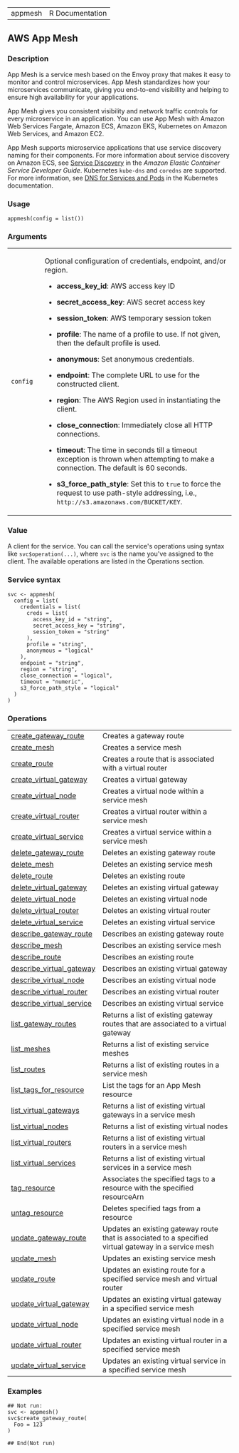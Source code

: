 <table style="width: 100%;">
<tbody>
<tr class="odd">
<td>appmesh</td>
<td style="text-align: right;">R Documentation</td>
</tr>
</tbody>
</table>

## AWS App Mesh

### Description

App Mesh is a service mesh based on the Envoy proxy that makes it easy
to monitor and control microservices. App Mesh standardizes how your
microservices communicate, giving you end-to-end visibility and helping
to ensure high availability for your applications.

App Mesh gives you consistent visibility and network traffic controls
for every microservice in an application. You can use App Mesh with
Amazon Web Services Fargate, Amazon ECS, Amazon EKS, Kubernetes on
Amazon Web Services, and Amazon EC2.

App Mesh supports microservice applications that use service discovery
naming for their components. For more information about service
discovery on Amazon ECS, see [Service
Discovery](https://docs.aws.amazon.com/AmazonECS/latest/developerguide/service-discovery.html)
in the *Amazon Elastic Container Service Developer Guide*. Kubernetes
`kube-dns` and `coredns` are supported. For more information, see [DNS
for Services and
Pods](https://kubernetes.io/docs/concepts/services-networking/dns-pod-service/)
in the Kubernetes documentation.

### Usage

    appmesh(config = list())

### Arguments

<table>
<colgroup>
<col style="width: 15%" />
<col style="width: 85%" />
</colgroup>
<tbody>
<tr class="odd">
<td><code id="appmesh_:_config">config</code></td>
<td><p>Optional configuration of credentials, endpoint, and/or
region.</p>
<ul>
<li><p><strong>access_key_id</strong>: AWS access key ID</p></li>
<li><p><strong>secret_access_key</strong>: AWS secret access
key</p></li>
<li><p><strong>session_token</strong>: AWS temporary session
token</p></li>
<li><p><strong>profile</strong>: The name of a profile to use. If not
given, then the default profile is used.</p></li>
<li><p><strong>anonymous</strong>: Set anonymous credentials.</p></li>
<li><p><strong>endpoint</strong>: The complete URL to use for the
constructed client.</p></li>
<li><p><strong>region</strong>: The AWS Region used in instantiating the
client.</p></li>
<li><p><strong>close_connection</strong>: Immediately close all HTTP
connections.</p></li>
<li><p><strong>timeout</strong>: The time in seconds till a timeout
exception is thrown when attempting to make a connection. The default is
60 seconds.</p></li>
<li><p><strong>s3_force_path_style</strong>: Set this to
<code>true</code> to force the request to use path-style addressing,
i.e., <code
style="white-space: pre;">⁠http://s3.amazonaws.com/BUCKET/KEY⁠</code>.</p></li>
</ul></td>
</tr>
</tbody>
</table>

### Value

A client for the service. You can call the service's operations using
syntax like `svc$operation(...)`, where `svc` is the name you've
assigned to the client. The available operations are listed in the
Operations section.

### Service syntax

    svc <- appmesh(
      config = list(
        credentials = list(
          creds = list(
            access_key_id = "string",
            secret_access_key = "string",
            session_token = "string"
          ),
          profile = "string",
          anonymous = "logical"
        ),
        endpoint = "string",
        region = "string",
        close_connection = "logical",
        timeout = "numeric",
        s3_force_path_style = "logical"
      )
    )

### Operations

<table>
<tbody>
<tr class="odd">
<td style="text-align: left;"><a href="../appmesh_create_gateway_route/"> create_gateway_route </a></td>
<td style="text-align: left;">Creates a gateway route</td>
</tr>
<tr class="even">
<td style="text-align: left;"><a href="../appmesh_create_mesh/"> create_mesh </a></td>
<td style="text-align: left;">Creates a service mesh</td>
</tr>
<tr class="odd">
<td style="text-align: left;"><a href="../appmesh_create_route/"> create_route </a></td>
<td style="text-align: left;">Creates a route that is associated with a
virtual router</td>
</tr>
<tr class="even">
<td style="text-align: left;"><a href="../appmesh_create_virtual_gateway/"> create_virtual_gateway </a></td>
<td style="text-align: left;">Creates a virtual gateway</td>
</tr>
<tr class="odd">
<td style="text-align: left;"><a href="../appmesh_create_virtual_node/"> create_virtual_node </a></td>
<td style="text-align: left;">Creates a virtual node within a service
mesh</td>
</tr>
<tr class="even">
<td style="text-align: left;"><a href="../appmesh_create_virtual_router/"> create_virtual_router </a></td>
<td style="text-align: left;">Creates a virtual router within a service
mesh</td>
</tr>
<tr class="odd">
<td style="text-align: left;"><a href="../appmesh_create_virtual_service/"> create_virtual_service </a></td>
<td style="text-align: left;">Creates a virtual service within a service
mesh</td>
</tr>
<tr class="even">
<td style="text-align: left;"><a href="../appmesh_delete_gateway_route/"> delete_gateway_route </a></td>
<td style="text-align: left;">Deletes an existing gateway route</td>
</tr>
<tr class="odd">
<td style="text-align: left;"><a href="../appmesh_delete_mesh/"> delete_mesh </a></td>
<td style="text-align: left;">Deletes an existing service mesh</td>
</tr>
<tr class="even">
<td style="text-align: left;"><a href="../appmesh_delete_route/"> delete_route </a></td>
<td style="text-align: left;">Deletes an existing route</td>
</tr>
<tr class="odd">
<td style="text-align: left;"><a href="../appmesh_delete_virtual_gateway/"> delete_virtual_gateway </a></td>
<td style="text-align: left;">Deletes an existing virtual gateway</td>
</tr>
<tr class="even">
<td style="text-align: left;"><a href="../appmesh_delete_virtual_node/"> delete_virtual_node </a></td>
<td style="text-align: left;">Deletes an existing virtual node</td>
</tr>
<tr class="odd">
<td style="text-align: left;"><a href="../appmesh_delete_virtual_router/"> delete_virtual_router </a></td>
<td style="text-align: left;">Deletes an existing virtual router</td>
</tr>
<tr class="even">
<td style="text-align: left;"><a href="../appmesh_delete_virtual_service/"> delete_virtual_service </a></td>
<td style="text-align: left;">Deletes an existing virtual service</td>
</tr>
<tr class="odd">
<td style="text-align: left;"><a href="../appmesh_describe_gateway_route/"> describe_gateway_route </a></td>
<td style="text-align: left;">Describes an existing gateway route</td>
</tr>
<tr class="even">
<td style="text-align: left;"><a href="../appmesh_describe_mesh/"> describe_mesh </a></td>
<td style="text-align: left;">Describes an existing service mesh</td>
</tr>
<tr class="odd">
<td style="text-align: left;"><a href="../appmesh_describe_route/"> describe_route </a></td>
<td style="text-align: left;">Describes an existing route</td>
</tr>
<tr class="even">
<td style="text-align: left;"><a href="../appmesh_describe_virtual_gateway/"> describe_virtual_gateway </a></td>
<td style="text-align: left;">Describes an existing virtual gateway</td>
</tr>
<tr class="odd">
<td style="text-align: left;"><a href="../appmesh_describe_virtual_node/"> describe_virtual_node </a></td>
<td style="text-align: left;">Describes an existing virtual node</td>
</tr>
<tr class="even">
<td style="text-align: left;"><a href="../appmesh_describe_virtual_router/"> describe_virtual_router </a></td>
<td style="text-align: left;">Describes an existing virtual router</td>
</tr>
<tr class="odd">
<td style="text-align: left;"><a href="../appmesh_describe_virtual_service/"> describe_virtual_service </a></td>
<td style="text-align: left;">Describes an existing virtual service</td>
</tr>
<tr class="even">
<td style="text-align: left;"><a href="../appmesh_list_gateway_routes/"> list_gateway_routes </a></td>
<td style="text-align: left;">Returns a list of existing gateway routes
that are associated to a virtual gateway</td>
</tr>
<tr class="odd">
<td style="text-align: left;"><a href="../appmesh_list_meshes/"> list_meshes </a></td>
<td style="text-align: left;">Returns a list of existing service
meshes</td>
</tr>
<tr class="even">
<td style="text-align: left;"><a href="../appmesh_list_routes/"> list_routes </a></td>
<td style="text-align: left;">Returns a list of existing routes in a
service mesh</td>
</tr>
<tr class="odd">
<td style="text-align: left;"><a href="../appmesh_list_tags_for_resource/"> list_tags_for_resource </a></td>
<td style="text-align: left;">List the tags for an App Mesh
resource</td>
</tr>
<tr class="even">
<td style="text-align: left;"><a href="../appmesh_list_virtual_gateways/"> list_virtual_gateways </a></td>
<td style="text-align: left;">Returns a list of existing virtual
gateways in a service mesh</td>
</tr>
<tr class="odd">
<td style="text-align: left;"><a href="../appmesh_list_virtual_nodes/"> list_virtual_nodes </a></td>
<td style="text-align: left;">Returns a list of existing virtual
nodes</td>
</tr>
<tr class="even">
<td style="text-align: left;"><a href="../appmesh_list_virtual_routers/"> list_virtual_routers </a></td>
<td style="text-align: left;">Returns a list of existing virtual routers
in a service mesh</td>
</tr>
<tr class="odd">
<td style="text-align: left;"><a href="../appmesh_list_virtual_services/"> list_virtual_services </a></td>
<td style="text-align: left;">Returns a list of existing virtual
services in a service mesh</td>
</tr>
<tr class="even">
<td style="text-align: left;"><a href="../appmesh_tag_resource/"> tag_resource </a></td>
<td style="text-align: left;">Associates the specified tags to a
resource with the specified resourceArn</td>
</tr>
<tr class="odd">
<td style="text-align: left;"><a href="../appmesh_untag_resource/"> untag_resource </a></td>
<td style="text-align: left;">Deletes specified tags from a
resource</td>
</tr>
<tr class="even">
<td style="text-align: left;"><a href="../appmesh_update_gateway_route/"> update_gateway_route </a></td>
<td style="text-align: left;">Updates an existing gateway route that is
associated to a specified virtual gateway in a service mesh</td>
</tr>
<tr class="odd">
<td style="text-align: left;"><a href="../appmesh_update_mesh/"> update_mesh </a></td>
<td style="text-align: left;">Updates an existing service mesh</td>
</tr>
<tr class="even">
<td style="text-align: left;"><a href="../appmesh_update_route/"> update_route </a></td>
<td style="text-align: left;">Updates an existing route for a specified
service mesh and virtual router</td>
</tr>
<tr class="odd">
<td style="text-align: left;"><a href="../appmesh_update_virtual_gateway/"> update_virtual_gateway </a></td>
<td style="text-align: left;">Updates an existing virtual gateway in a
specified service mesh</td>
</tr>
<tr class="even">
<td style="text-align: left;"><a href="../appmesh_update_virtual_node/"> update_virtual_node </a></td>
<td style="text-align: left;">Updates an existing virtual node in a
specified service mesh</td>
</tr>
<tr class="odd">
<td style="text-align: left;"><a href="../appmesh_update_virtual_router/"> update_virtual_router </a></td>
<td style="text-align: left;">Updates an existing virtual router in a
specified service mesh</td>
</tr>
<tr class="even">
<td style="text-align: left;"><a href="../appmesh_update_virtual_service/"> update_virtual_service </a></td>
<td style="text-align: left;">Updates an existing virtual service in a
specified service mesh</td>
</tr>
</tbody>
</table>

### Examples

    ## Not run: 
    svc <- appmesh()
    svc$create_gateway_route(
      Foo = 123
    )

    ## End(Not run)
